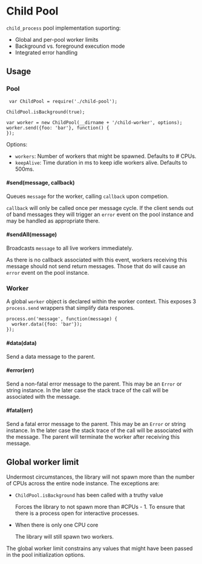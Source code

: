 # Child Pool

`child_process` pool implementation suporting:

- Global and per-pool worker limits
- Background vs. foreground execution mode
- Integrated error handling

## Usage

### Pool
```
 var ChildPool = require('./child-pool');

ChildPool.isBackground(true);

var worker = new ChildPool(__dirname + '/child-worker', options);
worker.send({foo: 'bar'}, function() {
});
```

Options:

- `workers`: Number of workers that might be spawned. Defaults to # CPUs.
- `keepAlive`: Time duration in ms to keep idle workers alive. Defaults to 500ms.

#### #send(message, callback)

Queues `message` for the worker, calling `callback` upon competion.

`callback` will only be called once per message cycle. If the client sends out of band messages they will trigger an `error` event on the pool instance and may be handled as appropriate there.

#### #sendAll(message)

Broadcasts `message` to all live workers immediately.

As there is no callback associated with this event, workers receiving this message should not send return messages. Those that do will cause an `error` event on the pool instance.

### Worker

A global `worker` object is declared within the worker context. This exposes 3 `process.send` wrappers that simplify data respones.

```
process.on('message', function(message) {
  worker.data({foo: 'bar'});
});
```

#### #data(data)

Send a data message to the parent.

#### #error(err)

Send a non-fatal error message to the parent. This may be an `Error` or string instance. In the later case the stack trace of the call will be associated with the message.

#### #fatal(err)

Send a fatal error message to the parent. This may be an `Error` or string instance. In the later case the stack trace of the call will be associated with the message. The parent will terminate the worker after receiving this message.

## Global worker limit

Undermost circumstances, the library will not spawn more than the number of CPUs across the entire node instance. The exceptions are:

- `ChildPool.isBackground` has been called with a truthy value

  Forces the library to not spawn more than #CPUs - 1. To ensure that there is a process open for interactive processes.

- When there is only one CPU core

  The library will still spawn two workers.

The global worker limit constrains any values that might have been passed in the pool initialization options.
